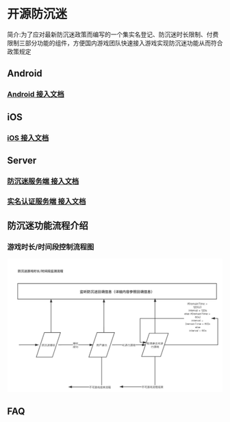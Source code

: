 # 开源防沉迷
简介:为了应对最新防沉迷政策而编写的一个集实名登记、防沉迷时长限制、付费限制三部分功能的组件，方便国内游戏团队快速接入游戏实现防沉迷功能从而符合政策规定

## Android

### [Android 接入文档](./Android/AntiAddiction/README.md)

## iOS

### [iOS 接入文档](./iOS/antiaddictionservice-ios/README.md)

## Server 

### [防沉迷服务端 接入文档](./Server/anti-addiction-server/README.md)
### [实名认证服务端 接入文档](./Server/tds-registration-server/README.md)

## 防沉迷功能流程介绍
### 游戏时长/时间段控制流程图
![](images/anti_addiction_timelimit_flow.png)

## FAQ



